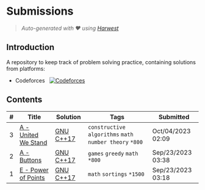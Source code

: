 Submissions
======================
> *Auto-generated with ❤ using [Harwest](https://github.com/nileshsah/harwest-tool)*

## Introduction

A repository to keep track of problem solving practice, containing solutions from platforms:
* Codeforces &nbsp; [![Codeforces](https://run.kaist.ac.kr/badges/codeforces/Tanay_07.svg)](https://codeforces.com/profile/Tanay_07)


## Contents

| # | Title | Solution | Tags | Submitted |
|---| ----- | -------- | ---- | --------- |
3 | [A - United We Stand](https://codeforces.com/contest/1859/problem/A) | [GNU C++17](./codeforces/1859/A.cpp) | `constructive algorithms` `math` `number theory` `*800` | Oct/04/2023 02:09 | 
2 | [A - Buttons](https://codeforces.com/contest/1858/problem/A) | [GNU C++17](./codeforces/1858/A.cpp) | `games` `greedy` `math` `*800` | Sep/23/2023 03:38 | 
1 | [E - Power of Points](https://codeforces.com/contest/1857/problem/E) | [GNU C++17](./codeforces/1857/E.cpp) | `math` `sortings` `*1500` | Sep/23/2023 03:18 | 
